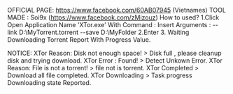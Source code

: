 OFFICIAL PAGE: https://www.facebook.com/60AB07945 (Vietnames)
TOOL MADE : Soi9x (https://www.facebook.com/zMizouz)
How to used?
1.Click Open Application Name 'XTor.exe'  With Command : Insert Arguments : --link D:\MyTorrent.torrent --save D:\MyFolder
2.Enter
3. Waiting Downloading Torrent Report With Progress Value.

NOTICE:
XTor Reason: Disk not enough space! > Disk full , please cleanup disk and trying download.
XTor Error : Found! > Detect Unkown Error.
XTor Reason: File is not a torrent! > file not is torrent.
XTor Completed > Download all file completed.
XTor Downloading > Task progress Downloading state Reported.


